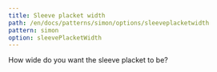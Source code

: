 ```yaml
---
title: Sleeve placket width
path: /en/docs/patterns/simon/options/sleeveplacketwidth
pattern: simon
option: sleevePlacketWidth
---
```


How wide do you want the sleeve placket to be?